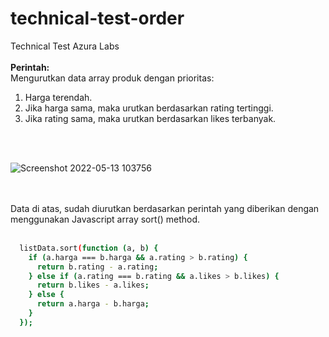# technical-test-order
Technical Test Azura Labs
<br/><br/>
<b>Perintah:</b><br/>
Mengurutkan data array produk dengan prioritas:
<ol>
  <li>Harga terendah.</li>
  <li>Jika harga sama, maka urutkan berdasarkan rating tertinggi.</li>
  <li>Jika rating sama, maka urutkan berdasarkan likes terbanyak.</li>
</ol>
<br/><br/>

![Screenshot 2022-05-13 103756](https://user-images.githubusercontent.com/70563202/168206555-b098c433-f7dd-43df-b6c2-93680faef10c.png)

<br /><br/>
Data di atas, sudah diurutkan berdasarkan perintah yang diberikan dengan menggunakan Javascript array sort() method. <br /><br />

```bash
  listData.sort(function (a, b) {
    if (a.harga === b.harga && a.rating > b.rating) {
      return b.rating - a.rating;
    } else if (a.rating === b.rating && a.likes > b.likes) {
      return b.likes - a.likes;
    } else {
      return a.harga - b.harga;
    }
  });
   ```
